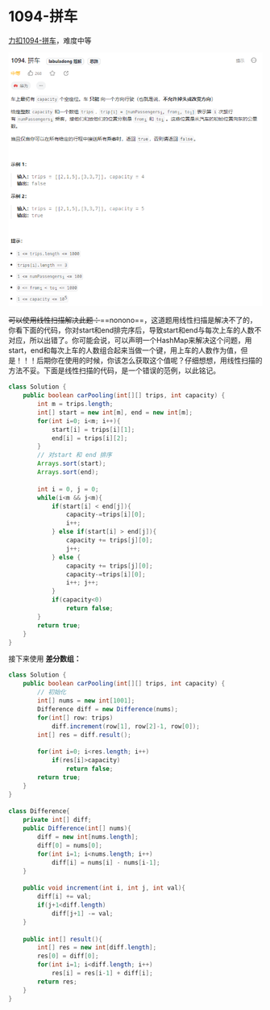 # 1094-拼车

[力扣1094-拼车](https://leetcode.cn/problems/car-pooling/description/)，难度中等

![image-20230819110925268](https://raw.githubusercontent.com/lqyspace/mypic/master/PicBed/202308200932638.png)

~~可以使用线性扫描解决此题：~~==nonono==，这道题用线性扫描是解决不了的，你看下面的代码，你对start和end排完序后，导致start和end与每次上车的人数不对应，所以出错了。你可能会说，可以声明一个HashMap来解决这个问题，用start，end和每次上车的人数组合起来当做一个键，用上车的人数作为值，但是！！！后期你在使用的时候，你该怎么获取这个值呢？仔细想想，用线性扫描的方法不妥。下面是线性扫描的代码，是一个错误的范例，以此铭记。

```java
class Solution {
    public boolean carPooling(int[][] trips, int capacity) {
		int m = trips.length;
        int[] start = new int[m], end = new int[m];
        for(int i=0; i<m; i++){
            start[i] = trips[i][1];
            end[i] = trips[i][2];
        }
        // 对start 和 end 排序
        Arrays.sort(start);
        Arrays.sort(end);
        
        int i = 0, j = 0;
        while(i<m && j<m){
            if(start[i] < end[j]){
                capacity-=trips[i][0];
                i++;
            } else if(start[i] > end[j]){
                capacity += trips[j][0];
                j++;
            } else {
                capacity += trips[j][0];
                capacity-=trips[i][0];
                i++; j++;
            }
            if(capacity<0)
                return false;
        }
        return true;
    }
}
```



接下来使用 **差分数组：**

```java
class Solution {
    public boolean carPooling(int[][] trips, int capacity) {
		// 初始化
        int[] nums = new int[1001];
        Difference diff = new Difference(nums);
        for(int[] row: trips)
            diff.increment(row[1], row[2]-1, row[0]);
        int[] res = diff.result();
        
        for(int i=0; i<res.length; i++)
            if(res[i]>capacity)
                return false;
        return true;
    }
}

class Difference{
    private int[] diff;
    public Difference(int[] nums){
        diff = new int[nums.length];
        diff[0] = nums[0];
        for(int i=1; i<nums.length; i++)
            diff[i] = nums[i] - nums[i-1];
    }
    
    public void increment(int i, int j, int val){
        diff[i] += val;
        if(j+1<diff.length)
            diff[j+1] -= val;
    }
    
    public int[] result(){
        int[] res = new int[diff.length];
        res[0] = diff[0];
        for(int i=1; i<diff.length; i++)
            res[i] = res[i-1] + diff[i];
        return res;
    }
}
```

